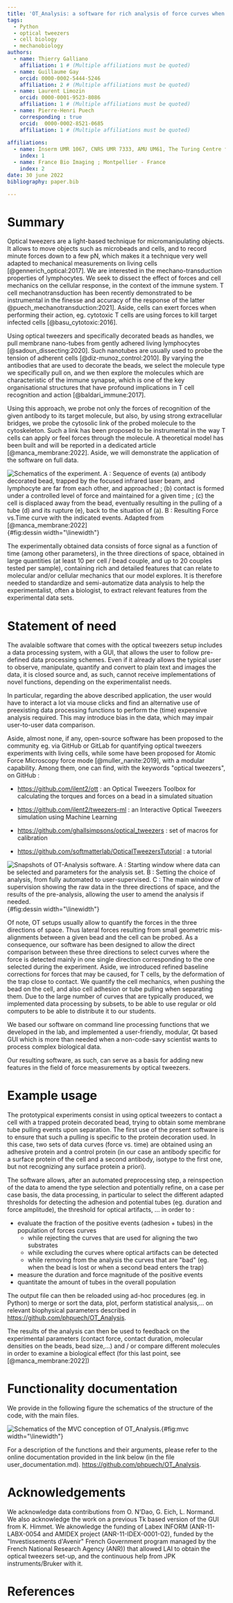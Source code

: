 ```yaml
---
title: 'OT_Analysis: a software for rich analysis of force curves when probing living cells with optical tweezers'
tags:
  - Python
  - optical tweezers
  - cell biology
  - mechanobiology
authors:
  - name: Thierry Galliano
    affiliation: 1 # (Multiple affiliations must be quoted)
  - name: Guillaume Gay
    orcid: 0000-0002-5444-5246
    affiliation: 2 # (Multiple affiliations must be quoted)
  - name: Laurent Limozin
    orcid: 0000-0001-9523-8086
    affiliation: 1 # (Multiple affiliations must be quoted)
  - name: Pierre-Henri Puech
    corresponding : true
    orcid:  0000-0002-8521-0685
    affiliation: 1 # (Multiple affiliations must be quoted)  
  
affiliations:
  - name: Inserm UMR 1067, CNRS UMR 7333, AMU UM61, The Turing Centre for Living Systems (CENTURI) ; Lab. Adhésion et Inflammation ; Marseille - France
    index: 1
  - name: France Bio Imaging ; Montpellier - France
    index: 2
date: 30 june 2022
bibliography: paper.bib

---
```



# Summary

Optical tweezers are a light-based technique for micromanipulating
objects. It allows to move objects such as microbeads and cells, and to
record minute forces down to a few pN, which makes it a technique very
well adapted to mechanical measurements on living cells
[@gennerich_optical:2017]. We are interested in the mechano-transduction
properties of lymphocytes. We seek to dissect the effect of forces and
cell mechanics on the cellular response, in the context of the immune
system. T cell mechanotransduction has been recently demonstrated to be
instrumental in the finesse and accuracy of the response of the latter
@puech_mechanotransduction:2021]. Aside, cells can exert forces when
performing their action, eg. cytotoxic T cells are using forces to kill
target infected cells [@basu_cytotoxic:2016].

Using optical tweezers and specifically decorated beads as handles, we
pull membrane nano-tubes from gently adhered living lymphocytes
[@sadoun_dissecting:2020]. Such nanotubes are usually used to probe the
tension of adherent cells [@diz-munoz_control:2010]. By varying the
antibodies that are used to decorate the beads, we select the molecule
type we specifically pull on, and we then explore the molecules which
are characteristic of the immune synapse, which is one of the key
organisational structures that have profound implications in T cell
recognition and action [@baldari_immune:2017].

Using this approach, we probe not only the forces of recognition of the
given antibody to its target molecule, but also, by using strong
extracellular bridges, we probe the cytosolic link of the probed
molecule to the cytoskeleton. Such a link has been proposed to be
instrumental in the way T cells can apply or feel forces through the
molecule. A theoretical model has been built and will be reported in a
dedicated article [@manca_membrane:2022]. Aside, we will demonstrate the
application of the software on full data.

![Schematics of the experiment. A : Sequence of events (a) antibody
decorated bead, trapped by the focused infrared laser beam, and
lymphocyte are far from each other, and approached ; (b) contact is
formed under a controlled level of force and maintained for a given time
; (c) the cell is displaced away from the bead, eventually resulting in
the pulling of a tube (d) and its rupture (e), back to the situation of
(a). B : Resulting Force vs.Time curve with the indicated events.
Adapted from [@manca_membrane:2022]](dessin2.png){#fig:dessin
width="\\linewidth"}

The experimentally obtained data consists of force signal as a function
of time (among other parameters), in the three directions of space,
obtained in large quantities (at least 10 per cell / bead couple, and up
to 20 couples tested per sample), containing rich and detailed features
that can relate to molecular and/or cellular mechanics that our model
explores. It is therefore needed to standardize and semi-automatize data
analysis to help the experimentalist, often a biologist, to extract
relevant features from the experimental data sets.

# Statement of need

The avalaible software that comes with the optical tweezers setup
includes a data processing system, with a GUI, that allows the user to
follow pre-defined data processing schemes. Even if it already allows
the typical user to observe, manipulate, quantify and convert to plain
text and images the data, it is closed source and, as such, cannot
receive implementations of novel functions, depending on the
experimentalist needs.

In particular, regarding the above described application, the user
would have to interact a lot via mouse clicks and find an alternative use
of preexisting data processing functions to perform the (time) expensive
analysis required. This may introduce bias in the data, which may impair
user-to-user data comparison.

Aside, almost none, if any, open-source software has been proposed to
the community eg. via GitHub or GitLab for quantifying optical tweezers
experiments with living cells, while some have been proposed for Atomic
Force Microscopy force mode [@muller_nanite:2019], with a modular
capability. Among them, one can find, with the keywords \"optical
tweezers\", on GitHub :

-   https://github.com/ilent2/ott : an Optical Tweezers Toolbox for
    calculating the torques and forces on a bead in a simulated
    situation

-   https://github.com/ilent2/tweezers-ml : an Interactive Optical
    Tweezers simulation using Machine Learning

-   https://github.com/ghallsimpsons/optical_tweezers : set of macros
    for calibration

-   https://github.com/softmatterlab/OpticalTweezersTutorial : a
    tutorial

![Snapshots of OT-Analysis software. A : Starting window where data can
be selected and parameters for the analysis set. B : Setting the choice
of analysis, from fully automated to user-supervised. C : The main window of
supervision showing the raw data in the three directions of space, and
the results of the pre-analysis, allowing the user to amend the analysis
if needed.](dessin.png){#fig:dessin width="\\linewidth"}

Of note, OT setups usually allow to quantify the forces in the
three directions of space. Thus lateral forces resulting from small
geometric mis-alignments between a given bead and the cell can be
probed. As a consequence, our software has been designed to allow the
direct comparison between these three directions to select
curves where the force is detected mainly in one single direction
corresponding to the one selected during the experiment. Aside, we
introduced refined baseline corrections for forces that may be caused,
for T cells, by the deformation of the trap close to contact. We
quantify the cell mechanics, when pushing the bead on the cell, and also
cell adhesion or tube pulling when separating them. Due to the large
number of curves that are typically produced, we implemented data
processing by subsets, to be able to use regular or old
computers to be able to distribute it to our students.

We based our software on command line processing functions that we
developed in the lab, and implemented a user-friendly, modular, Qt based
GUI which is more than needed when a non-code-savy scientist wants to
process complex biological data.

Our resulting software, as such, can serve as a basis for adding new
features in the field of force measurements by optical tweezers.

# Example usage

The prototypical experiments consist in using optical tweezers to contact a cell with a trapped protein decorated bead, 
trying to obtain some membrane tube pulling events upon separation. The first use of the
present software is to ensure that such a pulling is specific to the protein decoration
used. In this case, two sets of data curves (force vs. time) are obtained using an adhesive protein
and a control protein (in our case an antibody specific for a surface protein of the cell and
a second antibody, isotype to the first one, but not recognizing any surface protein a priori).

The software allows, after an automated  preprocessing step, a reinspection of the data to amend the type selection and potentially refine, on a 
case per case basis, the data processing, in particular to  select the different adapted thresholds for
detecting the adhesion and potential tubes (eg. duration and force amplitude), the threshold for optical artifacts, ...
in order to :

- evaluate the fraction of the positive events (adhesion + tubes) in the population of forces curves
    - while rejecting the curves that are used for aligning the two substrates
    - while excluding the curves where optical artifacts can be detected
    - while removing from the analysis the curves that are "bad" (eg. when the bead is lost or when a second bead enters the trap)
- measure the duration and force magnitude of the positive events
- quantitate the amount of tubes in the overall population

The output file can then be reloaded using ad-hoc procedures (eg. in Python) to merge or sort the data, plot, perform statistical analysis,... on relevant 
biophysical parameters described in https://github.com/phpuech/OT_Analysis. 

The results of the analysis can then be used to feedback on the experimental parameters (contact force, contact duration, molecular densities 
on the beads, bead size,...) and / or compare different molecules in order to examine a biological effect (for this last point, see [@manca_membrane:2022])

# Functionality documentation

We provide in the following figure the schematics of the structure of the code,
with the main files. 

![Schematics of the MVC conception of OT_Analysis.](mvc.png){#fig:mvc
width="\\linewidth"}

For a description of the functions and their arguments,
please refer to the online documentation provided in the link below (in the file user_documentation.md).
https://github.com/phpuech/OT_Analysis.


# Acknowledgements

We acknowledge data contributions from O. N'Dao, G. Eich, L. Normand. We
also acknowledge the work on a previous Tk based version of the GUI from
K. Himmet. We aknowledge the funding of Labex INFORM (ANR-11-LABX-0054
and AMIDEX project (ANR-11-IDEX-0001-02), funded by the
\"Investissements d'Avenir\" French Government program managed by the
French National Research Agency (ANR)) that allowed LAI to obtain the
optical tweezers set-up, and the continuous help from JPK
instruments/Bruker with it.

# References
